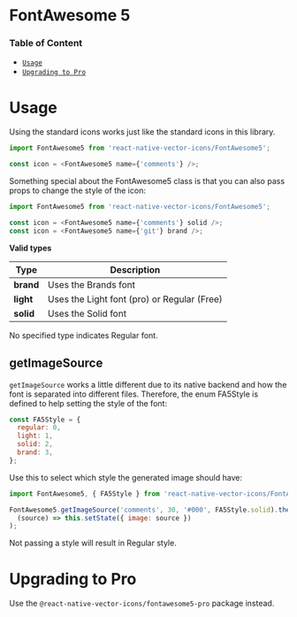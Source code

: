 # FontAwesome 5

### Table of Content

- [`Usage`](#usage)
- [`Upgrading to Pro`](#upgrading-to-pro)

# Usage

Using the standard icons works just like the standard icons in this library.

```javascript
import FontAwesome5 from 'react-native-vector-icons/FontAwesome5';

const icon = <FontAwesome5 name={'comments'} />;
```

Something special about the FontAwesome5 class is that you can also pass props
to change the style of the icon:

```javascript
import FontAwesome5 from 'react-native-vector-icons/FontAwesome5';

const icon = <FontAwesome5 name={'comments'} solid />;
const icon = <FontAwesome5 name={'git'} brand />;
```

**Valid types**

| Type      | Description                                 |
| --------- | ------------------------------------------- |
| **brand** | Uses the Brands font                        |
| **light** | Uses the Light font (pro) or Regular (Free) |
| **solid** | Uses the Solid font                         |

No specified type indicates Regular font.

## getImageSource

`getImageSource` works a little different due to its native backend and how
the font is separated into different files. Therefore, the enum FA5Style is
defined to help setting the style of the font:

```javascript
const FA5Style = {
  regular: 0,
  light: 1,
  solid: 2,
  brand: 3,
};
```

Use this to select which style the generated image should have:

```javascript
import FontAwesome5, { FA5Style } from 'react-native-vector-icons/FontAwesome5';

FontAwesome5.getImageSource('comments', 30, '#000', FA5Style.solid).then(
  (source) => this.setState({ image: source })
);
```

Not passing a style will result in Regular style.

# Upgrading to Pro

Use the `@react-native-vector-icons/fontawesome5-pro` package instead.
